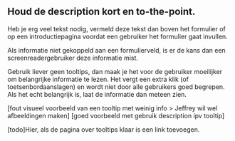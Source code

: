 ## Houd de description kort en to-the-point.

Heb je erg veel tekst nodig, vermeld deze tekst dan boven het formulier of op een introductiepagina voordat een gebruiker het formulier gaat invullen.

Als informatie niet gekoppeld aan een formulierveld, is er de kans dan een screenreadergebruiker deze informatie mist.

Gebruik liever geen tooltips, dan maak je het voor de gebruiker moeilijker om belangrijke informatie te lezen. Het vergt een extra klik (of toetsenbordaanslagen) en wordt niet door alle gebruikers goed begrepen. Als het echt belangrijk is, laat de informatie dan meteen zien.

[fout visueel voorbeeld van een tooltip met weinig info > Jeffrey wil wel afbeeldingen maken]
[goed voorbeeld met gebruik description ipv tooltip]

[todo]Hier, als de pagina over tooltips klaar is een link toevoegen.
